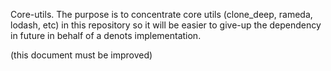 

Core-utils. The purpose is to concentrate core utils (clone_deep, rameda, lodash, etc) in
this repository so it will be easier to give-up the dependency in future in behalf of a denots
implementation.

(this document must be improved)